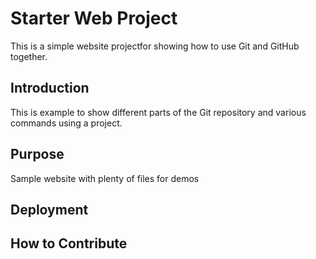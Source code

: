 # Starter Web Project

This is a simple website projectfor showing how to use Git and GitHub together.

## Introduction
This is example  to show different parts of the Git repository and various commands using a project.

## Purpose

Sample website with plenty of files for demos

## Deployment

## How to Contribute